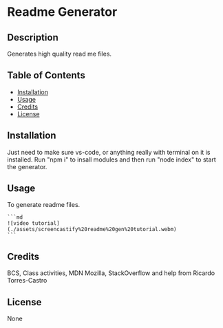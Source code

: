 # Readme Generator

## Description

Generates high quality read me files.

## Table of Contents 

- [Installation](#installation)
- [Usage](#usage)
- [Credits](#credits)
- [License](#license)

## Installation

Just need to make sure vs-code, or anything really with terminal on it is installed. Run "npm i" to insall modules and then run "node index" to start the generator.

## Usage

To generate readme files. 

    ```md
    ![video tutorial](./assets/screencastify%20readme%20gen%20tutorial.webm)
    ```

## Credits

BCS, Class activities, MDN Mozilla, StackOverflow and help from Ricardo Torres-Castro

## License

None
